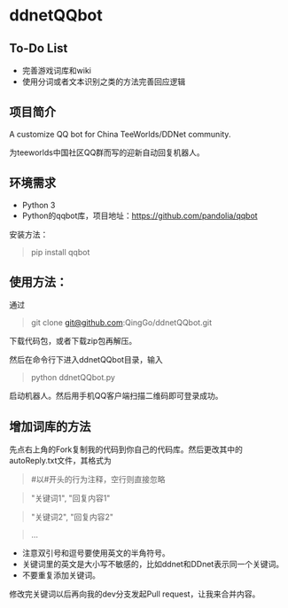 # ddnetQQbot

## To-Do List
- 完善游戏词库和wiki
- 使用分词或者文本识别之类的方法完善回应逻辑

## 项目简介
A customize QQ bot for China TeeWorlds/DDNet community.

为teeworlds中国社区QQ群而写的迎新自动回复机器人。

## 环境需求
- Python 3
- Python的qqbot库，项目地址：https://github.com/pandolia/qqbot

安装方法：
> pip install qqbot

## 使用方法：
通过
> git clone git@github.com:QingGo/ddnetQQbot.git

下载代码包，或者下载zip包再解压。

然后在命令行下进入ddnetQQbot目录，输入
> python ddnetQQbot.py

启动机器人。然后用手机QQ客户端扫描二维码即可登录成功。

## 增加词库的方法
先点右上角的Fork复制我的代码到你自己的代码库。然后更改其中的autoReply.txt文件，其格式为

>#以#开头的行为注释，空行则直接忽略

>"关键词1", "回复内容1"

>"关键词2", "回复内容2"

>...

- 注意双引号和逗号要使用英文的半角符号。
- 关键词里的英文是大小写不敏感的，比如ddnet和DDnet表示同一个关键词。
- 不要重复添加关键词。

修改完关键词以后再向我的dev分支发起Pull request，让我来合并内容。

